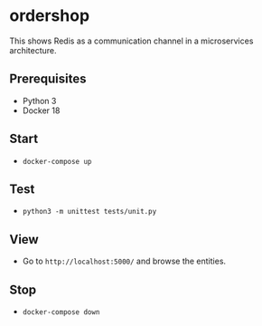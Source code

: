 # ordershop
This shows Redis as a communication channel in a microservices architecture.

## Prerequisites

- Python 3
- Docker 18

## Start

- `docker-compose up`

## Test

- `python3 -m unittest tests/unit.py`

## View

- Go to `http://localhost:5000/` and browse the entities.

## Stop

- `docker-compose down`
